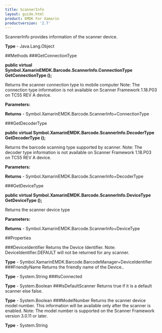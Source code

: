 ```yaml
---
title: ScannerInfo
layout: guide.html
product: EMDK For Xamarin 
productversion: '2.7' 
---
```

ScannerInfo provides information of the scanner device.

**Type** - Java.Lang.Object

##Methods
###GetConnectionType

**public virtual Symbol.XamarinEMDK.Barcode.ScannerInfo.ConnectionType GetConnectionType ();**

Returns the scanner connection type to mobile computer Note: The connection type information is not available on Scanner Framework 1.18.P03 on TC55 REV A device.

**Parameters:**

**Returns** - Symbol.XamarinEMDK.Barcode.ScannerInfo+ConnectionType

###GetDecoderType

**public virtual Symbol.XamarinEMDK.Barcode.ScannerInfo.DecoderType GetDecoderType ();**

Returns the barcode scanning type supported by scanner. Note: The decoder type information is not available on Scanner Framework 1.18.P03 on TC55 REV A device.

**Parameters:**

**Returns** - Symbol.XamarinEMDK.Barcode.ScannerInfo+DecoderType

###GetDeviceType

**public virtual Symbol.XamarinEMDK.Barcode.ScannerInfo.DeviceType GetDeviceType ();**

Returns the scanner device type

**Parameters:**

**Returns** - Symbol.XamarinEMDK.Barcode.ScannerInfo+DeviceType

##Properties

###DeviceIdentifier
Returns the Device Identifier. Note: DeviceIdentifier.DEFAULT will not be returned for any scanner.

**Type** - Symbol.XamarinEMDK.Barcode.BarcodeManager+DeviceIdentifier
###FriendlyName
Returns the friendly name of the Device..

**Type** - System.String
###IsConnected

        

**Type** - System.Boolean
###IsDefaultScanner
Returns true if it is a default scanner else false.

**Type** - System.Boolean
###ModelNumber
Returns the scanner device model number. This information will be available only after the scanner is enabled. Note: The model number is supported on the Scanner Framework version 3.0.11 or later.

**Type** - System.String
